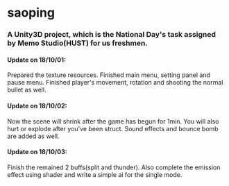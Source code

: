 # saoping
### A Unity3D project, which is the National Day's task assigned by Memo Studio(HUST) for us freshmen.
#### Update on 18/10/01:
Prepared the texture resources. Finished main menu, setting panel and pause menu. Finished player's movement, rotation and shooting the normal bullet as well.

#### Update on 18/10/02:
Now the scene will shrink after the game has begun for 1min. You will also hurt or explode after you've been struct. Sound effects and bounce bomb are added as well.

#### Update on 18/10/03:
Finish the remained 2 buffs(split and thunder). Also complete the emission effect using shader and write a simple ai for the single mode.
